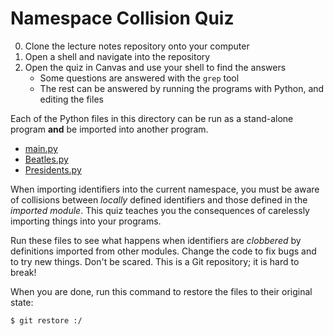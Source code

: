 # Namespace Collision Quiz

0.  Clone the lecture notes repository onto your computer
1.  Open a shell and navigate into the repository
2.  Open the quiz in Canvas and use your shell to find the answers
    *   Some questions are answered with the `grep` tool
    *   The rest can be answered by running the programs with Python, and editing the files

Each of the Python files in this directory can be run as a stand-alone program **and** be imported into another program.

*   [main.py](./main.py)
*   [Beatles.py](./Beatles.py)
*   [Presidents.py](./Presidents.py)


When importing identifiers into the current namespace, you must be aware of collisions between *locally* defined identifiers and those defined in the *imported module*.  This quiz teaches you the consequences of carelessly importing things into your programs.

Run these files to see what happens when identifiers are *clobbered* by definitions imported from other modules.  Change the code to fix bugs and to try new things.  Don't be scared.  This is a Git repository; it is hard to break!

When you are done, run this command to restore the files to their original state:

```bash
$ git restore :/
```
